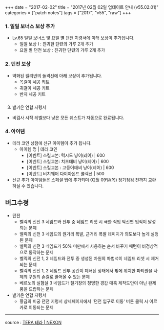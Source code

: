 +++
date = "2017-02-02"
title = "2017년 02월 02일 업데이트 안내 (v55.02.01)"
categories = ["patch notes"]
tags = ["2017", "v55", "raw"]
+++

### 1. 일일 보너스 보상 추가
- Lv.65 일일 보너스 및 요일 별 던전 지령서에 아래 보상이 추가됩니다.
  - 일일 보상 I : 진귀한 단련의 가루 2개 추가
  - 요일 별 던전 보상 : 진귀한 단련의 가루 2개 추가

### 2. 던전 보상
- 약화된 켈리반의 돌격선에 아래 보상이 추가됩니다.
  - 목걸이 세공 키트
  - 귀걸이 세공 키트
  - 반지 세공 키트
### 
3. 발키온 연합 지령서
- 비검사 시작 레벨보다 낮은 모든 퀘스트가 자동으로 완료됩니다.

### 4. 아이템
- 테라 코인 상점에 신규 아이템이 추가 됩니다.
  - 아이템 명 | 테라 코인
    - [이벤트] 스킬교본: 턱시도 냥이(레어) | 600
    - [이벤트] 스킬교본: 치즈태비 냥이(레어) | 600
    - [이벤트] 스킬교본 : 고등어태비 냥이(레어) | 600
    - [이벤트] 비치웨어 다이아몬드 콜렉션 | 500
- 신규 추가 아이템들은 스페셜 탭에 추가되며 02월 09일(목) 정기점검 전까지 교환하실 수 있습니다.

## 버그수정

- 던전
  - 벨릭의 신전 3 네임드와 전투 중 네임드 리셋 시 극한 직업 악신편 업적이 달성되는 문제
  - 벨릭의 신전 3 네임드의 원거리 폭발, 근거리 폭발 데미지가 의도보다 높게 설정된 문제
  - 벨릭의 신전 3 네임드가 50% 미만에서 사용하는 순서 바꾸기 패턴이 비정상적으로 동작하는 문제
  - 벨릭의 신전 1, 2 네임드와 전투 중 생성된 차원의 마법석이 네임드 리셋 시 제거되는 문제
  - 벨릭의 신전 1, 2 네임드 전투 공간이 폐쇄된 상태에서 밖에 위치한 파티원을 사제의 구원의 손길로 끌어올 수 있는 문제
  - 베르노의 실험실 3 네임드가 철기장의 청명한 경갑 매혹 제작도안이 아닌 완제품을 드랍하는 문제
- 발키온 연합 지령서
  - 황금의 미궁 던전 지령서 상세페이지에서 '던전 입구로 이동' 버튼 클릭 시 이르카로 이동되는 문제

----

source : [TERA 테라 | NEXON](http://tera.nexon.com/news/update/view.aspx?n4articlesn=262)
